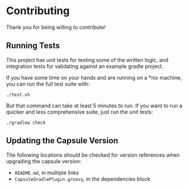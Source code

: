 # Contributing

Thank you for being willing to contribute!

## Running Tests

This project has unit tests for testing some of the written logic, and integration tests for validating against an example gradle project.

If you have some time on your hands and are running on a *nix machine, you can run the full test suite with:

    ./test.sh

But that command can take at least 5 minutes to run.
If you want to run a quicker and less comprehensive suite, just run the unit tests:

    ./gradlew check


## Updating the Capsule Version

The following locations should be checked for version references when upgrading the capsule version:

* `README.md`, in multiple links
* `CapsuleGradlePlugin.groovy`, in the dependencies block
